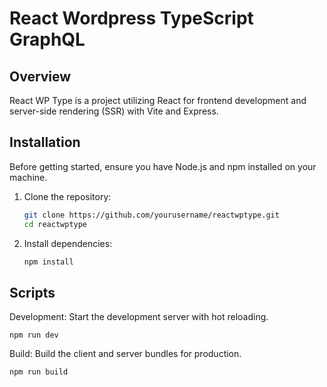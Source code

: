 # React Wordpress TypeScript GraphQL

## Overview

React WP Type is a project utilizing React for frontend development and server-side rendering (SSR) with Vite and Express.

## Installation

Before getting started, ensure you have Node.js and npm installed on your machine.

1. Clone the repository:

   ```bash
   git clone https://github.com/yourusername/reactwptype.git
   cd reactwptype

2. Install dependencies:

    ```bash
   npm install

## Scripts

Development: Start the development server with hot reloading.

    npm run dev


Build: Build the client and server bundles for production.
   ```bash
npm run build

